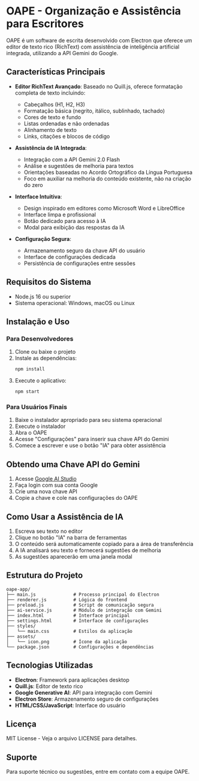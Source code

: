 # OAPE - Organização e Assistência para Escritores

OAPE é um software de escrita desenvolvido com Electron que oferece um editor de texto rico (RichText) com assistência de inteligência artificial integrada, utilizando a API Gemini do Google.

## Características Principais

- **Editor RichText Avançado**: Baseado no Quill.js, oferece formatação completa de texto incluindo:
  - Cabeçalhos (H1, H2, H3)
  - Formatação básica (negrito, itálico, sublinhado, tachado)
  - Cores de texto e fundo
  - Listas ordenadas e não ordenadas
  - Alinhamento de texto
  - Links, citações e blocos de código
  
- **Assistência de IA Integrada**: 
  - Integração com a API Gemini 2.0 Flash
  - Análise e sugestões de melhoria para textos
  - Orientações baseadas no Acordo Ortográfico da Língua Portuguesa
  - Foco em auxiliar na melhoria do conteúdo existente, não na criação do zero

- **Interface Intuitiva**: 
  - Design inspirado em editores como Microsoft Word e LibreOffice
  - Interface limpa e profissional
  - Botão dedicado para acesso à IA
  - Modal para exibição das respostas da IA

- **Configuração Segura**: 
  - Armazenamento seguro da chave API do usuário
  - Interface de configurações dedicada
  - Persistência de configurações entre sessões

## Requisitos do Sistema

- Node.js 16 ou superior
- Sistema operacional: Windows, macOS ou Linux

## Instalação e Uso

### Para Desenvolvedores

1. Clone ou baixe o projeto
2. Instale as dependências:
   ```bash
   npm install
   ```
3. Execute o aplicativo:
   ```bash
   npm start
   ```

### Para Usuários Finais

1. Baixe o instalador apropriado para seu sistema operacional
2. Execute o instalador
3. Abra o OAPE
4. Acesse "Configurações" para inserir sua chave API do Gemini
5. Comece a escrever e use o botão "IA" para obter assistência

## Obtendo uma Chave API do Gemini

1. Acesse [Google AI Studio](https://aistudio.google.com/app/apikey)
2. Faça login com sua conta Google
3. Crie uma nova chave API
4. Copie a chave e cole nas configurações do OAPE

## Como Usar a Assistência de IA

1. Escreva seu texto no editor
2. Clique no botão "IA" na barra de ferramentas
3. O conteúdo será automaticamente copiado para a área de transferência
4. A IA analisará seu texto e fornecerá sugestões de melhoria
5. As sugestões aparecerão em uma janela modal

## Estrutura do Projeto

```
oape-app/
├── main.js              # Processo principal do Electron
├── renderer.js          # Lógica do frontend
├── preload.js           # Script de comunicação segura
├── ai-service.js        # Módulo de integração com Gemini
├── index.html           # Interface principal
├── settings.html        # Interface de configurações
├── styles/
│   └── main.css         # Estilos da aplicação
├── assets/
│   └── icon.png         # Ícone da aplicação
└── package.json         # Configurações e dependências
```

## Tecnologias Utilizadas

- **Electron**: Framework para aplicações desktop
- **Quill.js**: Editor de texto rico
- **Google Generative AI**: API para integração com Gemini
- **Electron Store**: Armazenamento seguro de configurações
- **HTML/CSS/JavaScript**: Interface do usuário

## Licença

MIT License - Veja o arquivo LICENSE para detalhes.

## Suporte

Para suporte técnico ou sugestões, entre em contato com a equipe OAPE.

